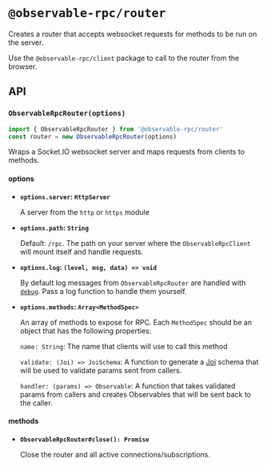 # `@observable-rpc/router`

Creates a router that accepts websocket requests for methods to be run on the server.

Use the `@observable-rpc/client` package to call to the router from the browser.

## API

### `ObservableRpcRouter(options)`

```js
import { ObservableRpcRouter } from '@observable-rpc/router'
const router = new ObservableRpcRouter(options)
```

Wraps a Socket.IO websocket server and maps requests from clients to methods.

#### options
- **`options.server`: `HttpServer`**

  A server from the `http` or `https` module

- **`options.path`: `String`**

  Default: `/rpc`. The path on your server where the `ObservableRpcClient` will mount itself and handle requests.

- **`options.log`: `(level, msg, data) => void`**

  By default log messages from `ObservableRpcRouter` are handled with [`debug`](https://www.npmjs.com/package/debug). Pass a log function to handle them yourself.

- **`options.methods`: `Array<MethodSpec>`**

  An array of methods to expose for RPC. Each `MethodSpec` should be an object that has the following properties:

    `name: String`: The name that clients will use to call this method

    `validate: (Joi) => JoiSchema`: A function to generate a [Joi](https://github.com/hapijs/joi) schema that will be used to validate params sent from callers.

    `handler: (params) => Observable`: A function that takes validated params from callers and creates Observables that will be sent back to the caller.

#### methods

- **`ObservableRpcRouter#close(): Promise`**

  Close the router and all active connections/subscriptions.
